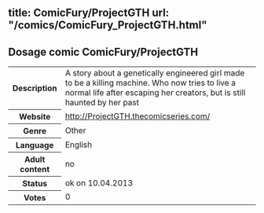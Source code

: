 title: ComicFury/ProjectGTH
url: "/comics/ComicFury_ProjectGTH.html"
---
Dosage comic ComicFury/ProjectGTH
-----------------------------------------

<table class="comicinfo">
<tr>
<th>Description</th><td>A story about a genetically engineered girl made to be a killing machine. Who now tries to live a normal life after escaping her creators, but is still haunted by her past</td>
</tr>
<tr>
<th>Website</th><td><a href="http://ProjectGTH.thecomicseries.com/">http://ProjectGTH.thecomicseries.com/</a></td>
</tr>
<tr>
<th>Genre</th><td>Other</td>
</tr>
<tr>
<th>Language</th><td>English</td>
</tr>
<tr>
<th>Adult content</th><td>no</td>
</tr>
<tr>
<th>Status</th><td>ok on 10.04.2013</td>
</tr>
<tr>
<th>Votes</th><td>0</div></td>
</tr>
</table>
